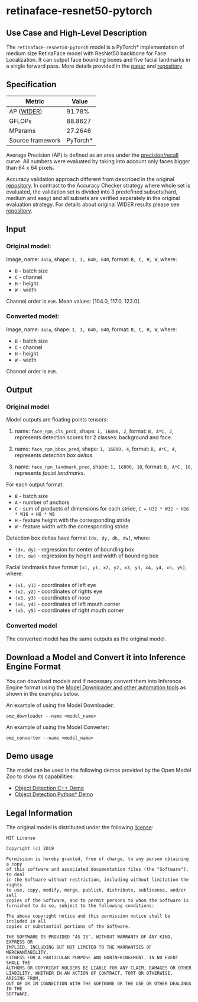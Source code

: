 # retinaface-resnet50-pytorch

## Use Case and High-Level Description

The `retinaface-resnet50-pytorch` model is a PyTorch\* implementation of medium size RetinaFace model with ResNet50 backbone for Face Localization. It can output face bounding boxes and five facial landmarks in a single forward pass. More details provided in the [paper](https://arxiv.org/abs/1905.00641) and [repository](https://github.com/biubug6/Pytorch_Retinaface)

## Specification

| Metric                                                        | Value       |
|---------------------------------------------------------------|-------------|
| AP ([WIDER](http://mmlab.ie.cuhk.edu.hk/projects/WIDERFace/)) | 91.78%      |
| GFLOPs                                                        | 88.8627     |
| MParams                                                       | 27.2646     |
| Source framework                                              | PyTorch\*   |

Average Precision (AP) is defined as an area under the
[precision/recall](https://en.wikipedia.org/wiki/Precision_and_recall)
curve. All numbers were evaluated by taking into account only faces bigger than
64 x 64 pixels.

Accuracy validation approach different from described in the original [repository](https://github.com/biubug6/Pytorch_Retinaface/tree/master/widerface_evaluate). In contrast to the Accuracy Checker strategy where whole set is evaluated, the validation set is divided into 3 predefined subsets(hard, medium and easy) and all subsets are verified separately in the original evaluation strategy.
For details about original WIDER results please see [repository](https://github.com/biubug6/Pytorch_Retinaface#widerface-val-performance-in-single-scale-when-using-resnet50-as-backbone-net).

## Input

### Original model:

Image, name: `data`,  shape: `1, 3, 640, 640`, format: `B, C, H, W`, where:

- `B` - batch size
- `C` - channel
- `H` - height
- `W` - width

Channel order is `BGR`.
Mean values: [104.0, 117.0, 123.0].

### Converted model:

Image, name: `data`,  shape: `1, 3, 640, 640`, format: `B, C, H, W`, where:

- `B` - batch size
- `C` - channel
- `H` - height
- `W` - width

Channel order is `BGR`.

## Output

### Original model

Model outputs are floating points tensors:

1. name: `face_rpn_cls_prob`, shape: `1, 16800, 2`, format: `B, A*C, 2`, represents detection scores for 2 classes: background and face.

2. name: `face_rpn_bbox_pred`,  shape: `1, 16800, 4`, format: `B, A*C, 4`, represents *detection box deltas*.

3. name: `face_rpn_landmark_pred`, shape: `1, 16800, 10`, format: `B, A*C, 10`, represents *facial landmarks*.

For each output format:

- `B` - batch size
- `A` - number of anchors
- `C` - sum of products of dimensions for each stride, `C = H32 * W32 + H16 * W16 + H8 * W8`
- `H` - feature height with the corresponding stride
- `W` - feature width with the corresponding stride

Detection box deltas have format `[dx, dy, dh, dw]`, where:

- `(dx, dy)` - regression for center of bounding box
- `(dh, dw)` - regression by height and width of bounding box

Facial landmarks have format `[x1, y1, x2, y2, x3, y3, x4, y4, x5, y5]`, where:

- `(x1, y1)` - coordinates of left eye
- `(x2, y2)` - coordinates of rights eye
- `(x3, y3)` - coordinates of nose
- `(x4, y4)` - coordinates of left mouth corner
- `(x5, y5)` - coordinates of right mouth corner

### Converted model

The converted model has the same outputs as the original model.

## Download a Model and Convert it into Inference Engine Format

You can download models and if necessary convert them into Inference Engine format using the [Model Downloader and other automation tools](../../../tools/model_tools/README.md) as shown in the examples below.

An example of using the Model Downloader:
```
omz_downloader --name <model_name>
```

An example of using the Model Converter:
```
omz_converter --name <model_name>
```

## Demo usage

The model can be used in the following demos provided by the Open Model Zoo to show its capabilities:

* [Object Detection C++ Demo](../../../demos/object_detection_demo/cpp/README.md)
* [Object Detection Python\* Demo](../../../demos/object_detection_demo/python/README.md)

## Legal Information

The original model is distributed under the following
[license](https://raw.githubusercontent.com/biubug6/Pytorch_Retinaface/master/LICENSE.MIT):

```
MIT License

Copyright (c) 2019

Permission is hereby granted, free of charge, to any person obtaining a copy
of this software and associated documentation files (the "Software"), to deal
in the Software without restriction, including without limitation the rights
to use, copy, modify, merge, publish, distribute, sublicense, and/or sell
copies of the Software, and to permit persons to whom the Software is
furnished to do so, subject to the following conditions:

The above copyright notice and this permission notice shall be included in all
copies or substantial portions of the Software.

THE SOFTWARE IS PROVIDED "AS IS", WITHOUT WARRANTY OF ANY KIND, EXPRESS OR
IMPLIED, INCLUDING BUT NOT LIMITED TO THE WARRANTIES OF MERCHANTABILITY,
FITNESS FOR A PARTICULAR PURPOSE AND NONINFRINGEMENT. IN NO EVENT SHALL THE
AUTHORS OR COPYRIGHT HOLDERS BE LIABLE FOR ANY CLAIM, DAMAGES OR OTHER
LIABILITY, WHETHER IN AN ACTION OF CONTRACT, TORT OR OTHERWISE, ARISING FROM,
OUT OF OR IN CONNECTION WITH THE SOFTWARE OR THE USE OR OTHER DEALINGS IN THE
SOFTWARE.
```
